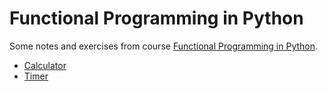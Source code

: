 # Functional Programming in Python

Some notes and exercises from course [Functional Programming in Python](https://www.udemy.com/course/functional-programming-in-python/learn/lecture/7695128#overview).

- [Calculator](./calculator.ipynb)
- [Timer](./timer.ipynb)
